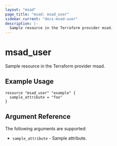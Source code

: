 ```yaml
---
layout: "msad"
page_title: "msad: msad_user"
sidebar_current: "docs-msad-user"
description: |-
  Sample resource in the Terraform provider msad.
---
```


# msad_user

Sample resource in the Terraform provider msad.

## Example Usage

```hcl
resource "msad_user" "example" {
  sample_attribute = "foo"
}
```

## Argument Reference

The following arguments are supported:

* `sample_attribute` - Sample attribute.

